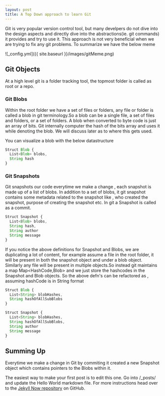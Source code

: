 ```yaml
---
layout: post
title: A Top Down approach to learn Git
---
```


Git is very popular version control tool, but many develpers do not dive into the design aspects and directly dive into the abstractions(ie. git commands) it provides and try to use it. This approach is not very beneficial when we are trying to fix any git problems. To summarize we have the below meme

![_config.yml]({{ site.baseurl }}/images/gitMeme.png)

## Git Objects
At a high level git is a folder tracking tool, the topmost folder is called as root or a repo.
### Git Blobs
Within the root folder we have a set of files or folders, any file or folder is called a blob in git terminology.So a blob can be a single file, a set of files and folders, or a set of folders. A blob when converted to byte code is just an array of bits. Git internally computer the hash of the bits array and uses it while denoting the blob. We will discuss later as to where this gets used.

You can visualize a blob with the below datastructure
```javascript
Struct Blob {
  List<Blob> blobs,
  String hash
}
```

### Git Snapshots
Git snapshots our code everytime we make a change , each snapshot is made up of a list of blobs. In addition to a set of blobs, it git snapshot contains some metadata related to the snapshot like , who created the snapshot, purpose of creating the snapshot etc. In git a Snapshot is called as a commit.

```javascript
Struct Snapshot {
  List<Blob> blobs,
  String hash,
  String author
  String message
}
```
If you notice the above definitions for Snapshot and Blobs, we are duplicating a lot of content, for example assume a file in the root folder, it will be present in both the snapshot object and under a blob object. Similarly any file will be present in multiple objects.So instead git maintains a map Map<HashCode,Blob> and we just store the hashcodes in the Snapshot and Blob objects. So the above defn's can be refactored as , assuming hashCode is in String format

```javascript
Struct Blob {
  List<String> blobHashes,
  String hashOfAllSubBlobs
}
```
```javascript
Struct Snapshot {
  List<String> blobHashes,
  String hashOfAllSubBlobs,
  String author
  String message
}
```

## Summing Up
Everytime we make a change in Git by commiting it created a new Snapshot object which contains pointers to the Blobs within it.


The easiest way to make your first post is to edit this one. Go into /_posts/ and update the Hello World markdown file. For more instructions head over to the [Jekyll Now repository](https://github.com/barryclark/jekyll-now) on GitHub.
